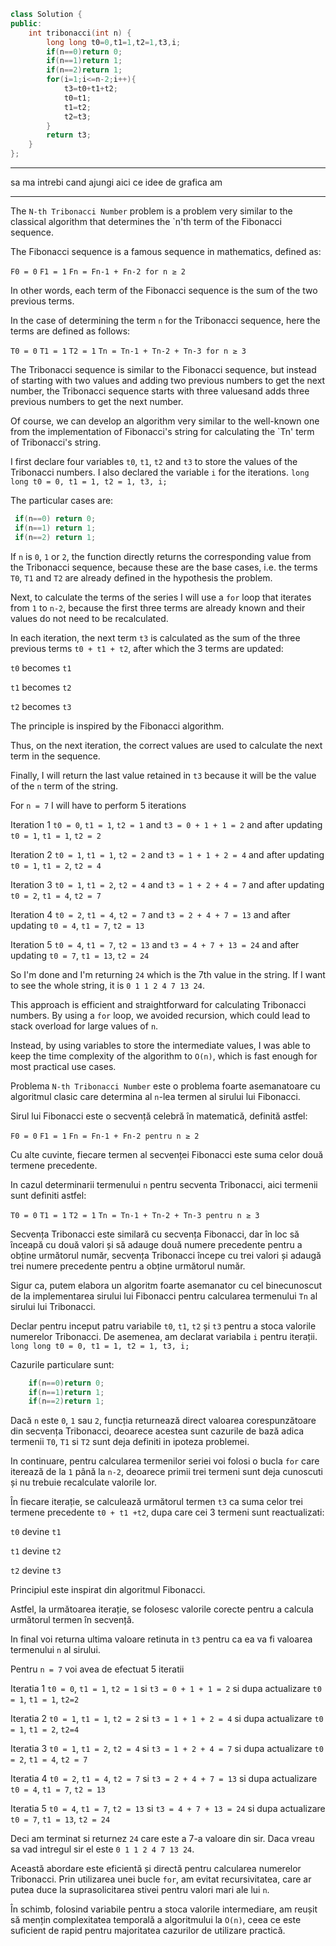 ```cpp
class Solution {
public:
    int tribonacci(int n) {
        long long t0=0,t1=1,t2=1,t3,i;
        if(n==0)return 0;
        if(n==1)return 1;
        if(n==2)return 1;
        for(i=1;i<=n-2;i++){
            t3=t0+t1+t2;
            t0=t1;
            t1=t2;
            t2=t3;
        }
        return t3;
    }
};

```
______________________________________
sa ma intrebi cand ajungi aici ce idee de grafica am
_____________________________________

The `N-th Tribonacci Number` problem is a problem very similar to the classical algorithm that determines the `n'th term of the Fibonacci sequence.

The Fibonacci sequence is a famous sequence in mathematics, defined as:

`F0 = 0`
`F1 = 1`
`Fn = Fn-1 + Fn-2 for n ≥ 2`

In other words, each term of the Fibonacci sequence is the sum of the two previous terms.

In the case of determining the term `n` for the Tribonacci sequence, here the terms are defined as follows:

`T0 = 0`
`T1 = 1`
`T2 = 1`
`Tn = Tn-1 + Tn-2 + Tn-3 for n ≥ 3`

The Tribonacci sequence is similar to the Fibonacci sequence, but instead of starting with two values ​​and adding two previous numbers to get the next number, the Tribonacci sequence starts with three values ​​and adds three previous numbers to get the next number.

Of course, we can develop an algorithm very similar to the well-known one from the implementation of Fibonacci's string for calculating the `Tn' term of Tribonacci's string.

I first declare four variables `t0`, `t1`, `t2` and `t3` to store the values ​​of the Tribonacci numbers. I also declared the variable `i` for the iterations.
`long long t0 = 0, t1 = 1, t2 = 1, t3, i;`

The particular cases are:

```cpp
 if(n==0) return 0;
 if(n==1) return 1;
 if(n==2) return 1;

```

If `n` is `0`, `1` or `2`, the function directly returns the corresponding value from the Tribonacci sequence, because these are the base cases, i.e. the terms `T0`, `T1` and `T2` are already defined in the hypothesis the problem.

Next, to calculate the terms of the series I will use a `for` loop that iterates from `1` to `n-2`, because the first three terms are already known and their values ​​do not need to be recalculated.

In each iteration, the next term `t3` is calculated as the sum of the three previous terms `t0 + t1 + t2`, after which the 3 terms are updated:

`t0` becomes `t1`

`t1` becomes `t2`

`t2` becomes `t3`

The principle is inspired by the Fibonacci algorithm.

Thus, on the next iteration, the correct values ​​are used to calculate the next term in the sequence.

Finally, I will return the last value retained in `t3` because it will be the value of the `n` term of the string.

For `n = 7` I will have to perform 5 iterations

Iteration 1 `t0 = 0`, `t1 = 1`, `t2 = 1` and `t3 = 0 + 1 + 1 = 2` and after updating `t0 = 1`, `t1 = 1`, `t2 = 2 `

Iteration 2 `t0 = 1`, `t1 = 1`, `t2 = 2` and `t3 = 1 + 1 + 2 = 4` and after updating `t0 = 1`, `t1 = 2`, `t2 = 4 `

Iteration 3 `t0 = 1`, `t1 = 2`, `t2 = 4` and `t3 = 1 + 2 + 4 = 7` and after updating `t0 = 2`, `t1 = 4`, `t2 = 7 `

Iteration 4 `t0 = 2`, `t1 = 4`, `t2 = 7` and `t3 = 2 + 4 + 7 = 13` and after updating `t0 = 4`, `t1 = 7`, `t2 = 13 `

Iteration 5 `t0 = 4`, `t1 = 7`, `t2 = 13` and `t3 = 4 + 7 + 13 = 24` and after updating `t0 = 7`, `t1 = 13`, `t2 = 24 `

So I'm done and I'm returning `24` which is the 7th value in the string.
If I want to see the whole string, it is `0 1 1 2 4 7 13 24`.

This approach is efficient and straightforward for calculating Tribonacci numbers. By using a `for` loop, we avoided recursion, which could lead to stack overload for large values ​​of `n`.

Instead, by using variables to store the intermediate values, I was able to keep the time complexity of the algorithm to `O(n)`, which is fast enough for most practical use cases.




Problema `N-th Tribonacci Number` este o problema foarte asemanatoare cu algoritmul clasic care determina al `n`-lea termen al sirului lui Fibonacci.

Sirul lui Fibonacci este o secvență celebră în matematică, definită astfel:

`F0 = 0`
`F1 = 1`
`Fn = Fn-1 + Fn-2 pentru n ≥ 2`

Cu alte cuvinte, fiecare termen al secvenței Fibonacci este suma celor două termene precedente.

In cazul determinarii termenului `n` pentru secventa Tribonacci, aici termenii sunt definiti astfel:

`T0 = 0`
`T1 = 1`
`T2 = 1`
`Tn = Tn-1 + Tn-2 + Tn-3 pentru n ≥ 3`

Secvența Tribonacci este similară cu secvența Fibonacci, dar în loc să înceapă cu două valori și să adauge două numere precedente pentru a obține următorul număr, secvența Tribonacci începe cu trei valori și adaugă trei numere precedente pentru a obține următorul număr.

Sigur ca, putem elabora un algoritm foarte asemanator cu cel binecunoscut de la implementarea sirului lui Fibonacci pentru calcularea termenului `Tn` al sirului lui Tribonacci.

Declar pentru inceput patru variabile `t0`, `t1`, `t2` și `t3` pentru a stoca valorile numerelor Tribonacci. De asemenea, am declarat variabila `i` pentru iterații.
`long long t0 = 0, t1 = 1, t2 = 1, t3, i;`

Cazurile particulare sunt:

```cpp 
    if(n==0)return 0;
    if(n==1)return 1;
    if(n==2)return 1;

```

Dacă `n` este `0`, `1` sau `2`, funcția returnează direct valoarea corespunzătoare din secvența Tribonacci, deoarece acestea sunt cazurile de bază adica termenii `T0`, `T1` si `T2` sunt deja definiti in ipoteza problemei.

In continuare, pentru calcularea termenilor seriei voi folosi o bucla `for` care iterează de la `1` până la `n-2`, deoarece primii trei termeni sunt deja cunoscuti și nu trebuie recalculate valorile lor.

În fiecare iterație, se calculează următorul termen `t3` ca suma celor trei termene precedente `t0 + t1 +t2`, dupa care cei 3 termeni sunt reactualizati:

`t0` devine `t1`

`t1` devine `t2`

`t2` devine `t3`

Principiul este inspirat din algoritmul Fibonacci.

Astfel, la următoarea iterație, se folosesc valorile corecte pentru a calcula următorul termen în secvență.

In final voi returna ultima valoare retinuta in `t3` pentru ca ea va fi valoarea termenului `n` al sirului.

Pentru `n = 7` voi avea de efectuat 5 iteratii

Iteratia 1 `t0 = 0`, `t1 = 1`, `t2 = 1` si `t3 = 0 + 1 + 1 = 2` si dupa actualizare `t0 = 1`, `t1 = 1`, `t2=2`

Iteratia 2 `t0 = 1`, `t1 = 1`, `t2 = 2` si `t3 = 1 + 1 + 2 = 4` si dupa actualizare `t0 = 1`, `t1 = 2`, `t2=4`

Iteratia 3 `t0 = 1`, `t1 = 2`, `t2 = 4` si `t3 = 1 + 2 + 4 = 7` si dupa actualizare `t0 = 2`, `t1 = 4`, `t2 = 7`

Iteratia 4 `t0 = 2`, `t1 = 4`, `t2 = 7` si `t3 = 2 + 4 + 7 = 13` si dupa actualizare `t0 = 4`, `t1 = 7`, `t2 = 13`

Iteratia 5 `t0 = 4`, `t1 = 7`, `t2 = 13` si `t3 = 4 + 7 + 13 = 24` si dupa actualizare `t0 = 7`, `t1 = 13`, `t2 = 24`

Deci am terminat si returnez `24` care este a 7-a valoare din sir.
Daca vreau sa vad intregul sir el este `0 1 1 2 4 7 13 24`.

Această abordare este eficientă și directă pentru calcularea numerelor Tribonacci. Prin utilizarea unei bucle `for`, am evitat recursivitatea, care ar putea duce la suprasolicitarea stivei pentru valori mari ale lui `n`.

În schimb, folosind variabile pentru a stoca valorile intermediare, am reușit să mențin complexitatea temporală a algoritmului la `O(n)`, ceea ce este suficient de rapid pentru majoritatea cazurilor de utilizare practică.